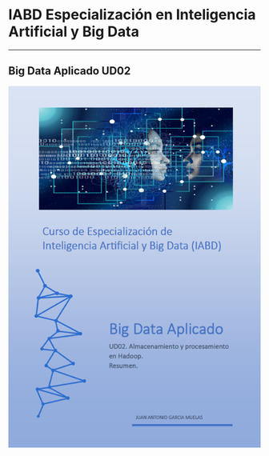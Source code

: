 # IABD Especialización en Inteligencia Artificial y Big Data
---
## Big Data Aplicado UD02

![Big Data Aplicado](./BDA%20UD02%20Portada.PNG "Almacenamiento y procesamiento en Hadoop") 